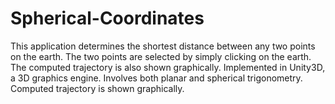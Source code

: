 # Spherical-Coordinates
This application determines the shortest distance between any two points on the earth. The two points are selected by simply clicking on the earth. The computed trajectory is also shown graphically.
Implemented in Unity3D, a 3D graphics engine.
Involves both planar and spherical trigonometry.
Computed trajectory is shown graphically.

